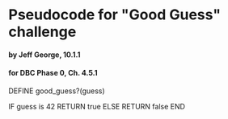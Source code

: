 # Pseudocode for "Good Guess" challenge
#### by Jeff George, 10.1.1
#### for DBC Phase 0, Ch. 4.5.1

DEFINE good_guess?(guess)

  IF guess is 42
    RETURN true
  ELSE
    RETURN false
  END